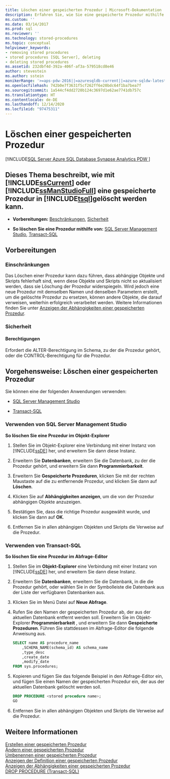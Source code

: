```yaml
---
title: Löschen einer gespeicherten Prozedur | Microsoft-Dokumentation
description: Erfahren Sie, wie Sie eine gespeicherte Prozedur mithilfe von SQL Server Management Studio oder Transact-SQL in SQL Server 2019 (15.x) löschen.
ms.custom: ''
ms.date: 03/14/2017
ms.prod: sql
ms.reviewer: ''
ms.technology: stored-procedures
ms.topic: conceptual
helpviewer_keywords:
- removing stored procedures
- stored procedures [SQL Server], deleting
- deleting stored procedures
ms.assetid: 232dbf4d-392a-406f-af3a-579518cd8e46
author: stevestein
ms.author: sstein
monikerRange: '>=aps-pdw-2016||=azuresqldb-current||=azure-sqldw-latest||>=sql-server-2016||>=sql-server-linux-2017||=azuresqldb-mi-current'
ms.openlocfilehash: 742b0e7f3631f5cf262ff6e20bdc64f1ba7bea7f
ms.sourcegitcommit: 1a544cf4dd2720b124c3697d1e62ae7741db757c
ms.translationtype: HT
ms.contentlocale: de-DE
ms.lasthandoff: 12/14/2020
ms.locfileid: "97475311"
---
```

# <a name="delete-a-stored-procedure"></a>Löschen einer gespeicherten Prozedur
[!INCLUDE[SQL Server Azure SQL Database Synapse Analytics PDW ](../../includes/applies-to-version/sql-asdb-asdbmi-asa-pdw.md)]
    
##  <a name="this-topic-describes-how-to-delete-a-stored-procedure-in-sscurrent-by-using-ssmanstudiofull-or-tsql"></a><a name="Top"></a> Dieses Thema beschreibt, wie mit [!INCLUDE[ssCurrent](../../includes/sscurrent-md.md)] oder [!INCLUDE[ssManStudioFull](../../includes/ssmanstudiofull-md.md)] eine gespeicherte Prozedur in [!INCLUDE[tsql](../../includes/tsql-md.md)]gelöscht werden kann.  
  
-   **Vorbereitungen:**  [Beschränkungen](#Restrictions), [Sicherheit](#Security)  
  
-   **So löschen Sie eine Prozedur mithilfe von:**  [SQL Server Management Studio](#SSMSProcedure), [Transact-SQL](#TsqlProcedure)  
  
##  <a name="before-you-begin"></a><a name="BeforeYouBegin"></a> Vorbereitungen  
  
###  <a name="limitations-and-restrictions"></a><a name="Restrictions"></a> Einschränkungen  
 Das Löschen einer Prozedur kann dazu führen, dass abhängige Objekte und Skripts fehlerhaft sind, wenn diese Objekte und Skripts nicht so aktualisiert werden, dass sie Löschung der Prozedur widerspiegeln. Wird jedoch eine neue Prozedur mit demselben Namen und denselben Parametern erstellt, um die gelöschte Prozedur zu ersetzen, können andere Objekte, die darauf verweisen, weiterhin erfolgreich verarbeitet werden. Weitere Informationen finden Sie unter [Anzeigen der Abhängigkeiten einer gespeicherten Prozedur](../../relational-databases/stored-procedures/view-the-dependencies-of-a-stored-procedure.md).  
  
###  <a name="security"></a><a name="Security"></a> Sicherheit  
  
####  <a name="permissions"></a><a name="Permissions"></a> Berechtigungen  
 Erfordert die ALTER-Berechtigung im Schema, zu der die Prozedur gehört, oder die CONTROL-Berechtigung für die Prozedur.  
  
##  <a name="how-to-delete-a-stored-procedure"></a><a name="Procedures"></a> Vorgehensweise: Löschen einer gespeicherten Prozedur  
 Sie können eine der folgenden Anwendungen verwenden:  
  
-   [SQL Server Management Studio](#SSMSProcedure)  
  
-   [Transact-SQL](#TsqlProcedure)  
  
###  <a name="using-sql-server-management-studio"></a><a name="SSMSProcedure"></a> Verwenden von SQL Server Management Studio  
 **So löschen Sie eine Prozedur im Objekt-Explorer**  
  
1.  Stellen Sie im Objekt-Explorer eine Verbindung mit einer Instanz von [!INCLUDE[ssDE](../../includes/ssde-md.md)] her, und erweitern Sie dann diese Instanz.  
  
2.  Erweitern Sie **Datenbanken**, erweitern Sie die Datenbank, zu der die Prozedur gehört, und erweitern Sie dann **Programmierbarkeit**.  
  
3.  Erweitern Sie **Gespeicherte Prozeduren**, klicken Sie mit der rechten Maustaste auf die zu entfernende Prozedur, und klicken Sie dann auf **Löschen**.  
  
4.  Klicken Sie auf **Abhängigkeiten anzeigen**, um die von der Prozedur abhängigen Objekte anzuzeigen.  
  
5.  Bestätigen Sie, dass die richtige Prozedur ausgewählt wurde, und klicken Sie dann auf **OK**.  
  
6.  Entfernen Sie in allen abhängigen Objekten und Skripts die Verweise auf die Prozedur.  

###  <a name="using-transact-sql"></a><a name="TsqlProcedure"></a> Verwenden von Transact-SQL  
 **So löschen Sie eine Prozedur im Abfrage-Editor**  
  
1.  Stellen Sie im **Objekt-Explorer** eine Verbindung mit einer Instanz von [!INCLUDE[ssDE](../../includes/ssde-md.md)] her, und erweitern Sie dann diese Instanz.  
  
2.  Erweitern Sie **Datenbanken**, erweitern Sie die Datenbank, in die die Prozedur gehört, oder wählen Sie in der Symbolleiste die Datenbank aus der Liste der verfügbaren Datenbanken aus.  
  
3.  Klicken Sie im Menü Datei auf **Neue Abfrage**.  
  
4.  Rufen Sie den Namen der gespeicherten Prozedur ab, der aus der aktuellen Datenbank entfernt werden soll. Erweitern Sie im Objekt-Explorer **Programmierbarkeit** , und erweitern Sie dann **Gespeicherte Prozeduren**. Führen Sie stattdessen im Abfrage-Editor die folgende Anweisung aus.  
  
    ```sql  
    SELECT name AS procedure_name   
        ,SCHEMA_NAME(schema_id) AS schema_name  
        ,type_desc  
        ,create_date  
        ,modify_date  
    FROM sys.procedures;  
    ```  
  
5.  Kopieren und fügen Sie das folgende Beispiel in den Abfrage-Editor ein, und fügen Sie einen Namen der gespeicherten Prozedur ein, der aus der aktuellen Datenbank gelöscht werden soll.  
  
    ```sql  
    DROP PROCEDURE <stored procedure name>;  
    GO  
    ```  
  
6.  Entfernen Sie in allen abhängigen Objekten und Skripts die Verweise auf die Prozedur.  
  
## <a name="see-also"></a>Weitere Informationen  
 [Erstellen einer gespeicherten Prozedur](../../relational-databases/stored-procedures/create-a-stored-procedure.md)   
 [Ändern einer gespeicherten Prozedur](../../relational-databases/stored-procedures/modify-a-stored-procedure.md)   
 [Umbenennen einer gespeicherten Prozedur](../../relational-databases/stored-procedures/rename-a-stored-procedure.md)   
 [Anzeigen der Definition einer gespeicherten Prozedur](../../relational-databases/stored-procedures/view-the-definition-of-a-stored-procedure.md)   
 [Anzeigen der Abhängigkeiten einer gespeicherten Prozedur](../../relational-databases/stored-procedures/view-the-dependencies-of-a-stored-procedure.md)   
 [DROP PROCEDURE &#40;Transact-SQL&#41;](../../t-sql/statements/drop-procedure-transact-sql.md)  
  
  
